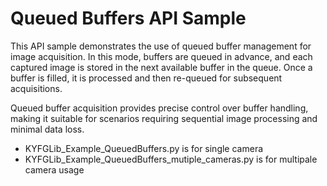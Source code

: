 # Queued Buffers API Sample

This API sample demonstrates the use of queued buffer management for image acquisition. In this mode, buffers are queued in advance, and each captured image is stored in the next available buffer in the queue. Once a buffer is filled, it is processed and then re-queued for subsequent acquisitions.

Queued buffer acquisition provides precise control over buffer handling, making it suitable for scenarios requiring sequential image processing and minimal data loss.

* KYFGLib_Example_QueuedBuffers.py is for single camera
* KYFGLib_Example_QueuedBuffers_mutiple_cameras.py is for multipale camera usage
